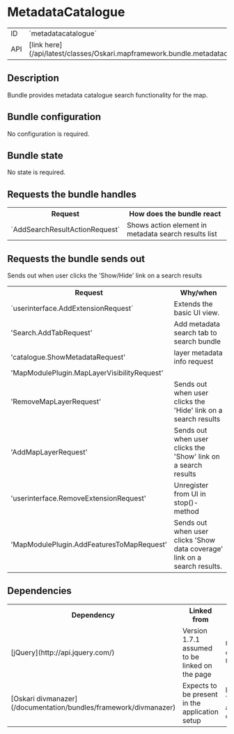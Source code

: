 # MetadataCatalogue

<table class="table">
  <tr>
    <td>ID</td><td>`metadatacatalogue`</td>
  </tr>
  <tr>
    <td>API</td><td>[link here](/api/latest/classes/Oskari.mapframework.bundle.metadatacatalogue.MetadataCatalogueBundleInstance.html)</td>
  </tr>
</table>

## Description

Bundle provides metadata catalogue search functionality for the map.

## Bundle configuration

No configuration is required.

## Bundle state

No state is required.

## Requests the bundle handles

<table class="table">
  <tr>
    <th>Request</th><th>How does the bundle react</th>
  </tr>
  <tr>
    <td>`AddSearchResultActionRequest`</td><td>Shows action element in metadata search results list</td>
  </tr>
</table>

## Requests the bundle sends out

<table class="table">
  <tr>
    <th>Request</th><th>Why/when</th>
  </tr>
  <tr>
    <td>`userinterface.AddExtensionRequest`</td><td>Extends the basic UI view.</td>
  </tr>
  <tr>
    <td>'Search.AddTabRequest'</td><td>Add metadata search tab to search bundle</td>
  </tr>
  <tr>
    <td>'catalogue.ShowMetadataRequest'</td><td>layer metadata info request</td>
  </tr>
  <tr>
    <td>'MapModulePlugin.MapLayerVisibilityRequest'</td>Sends out when user clicks the 'Show/Hide' link on a search results<td></td>
  </tr>
  <tr>
    <td>'RemoveMapLayerRequest'</td><td>Sends out when user clicks the 'Hide' link on a search results</td>
  </tr>
  <tr>
    <td>'AddMapLayerRequest'</td><td>Sends out when user clicks the 'Show' link on a search results</td>
  </tr>
  <tr>
    <td>'userinterface.RemoveExtensionRequest'</td><td>Unregister from UI in stop()-method</td>
  </tr>
  <tr>
    <td>'MapModulePlugin.AddFeaturesToMapRequest'</td><td>Sends out when user clicks 'Show data coverage' link on a search results.</td>
  </tr>
</table>

## Dependencies

<table class="table">
  <tr>
    <th>Dependency</th><th>Linked from</th><th>Purpose</th>
  </tr>
  <tr>
    <td> [jQuery](http://api.jquery.com/) </td>
    <td> Version 1.7.1 assumed to be linked on the page</td>
    <td> Used to create the UI</td>
  </tr>
  <tr>
    <td> [Oskari divmanazer](/documentation/bundles/framework/divmanazer)</td>
    <td> Expects to be present in the application setup </td>
    <td> For Tile/Flyout and other UI components</td>
  </tr>
</table>